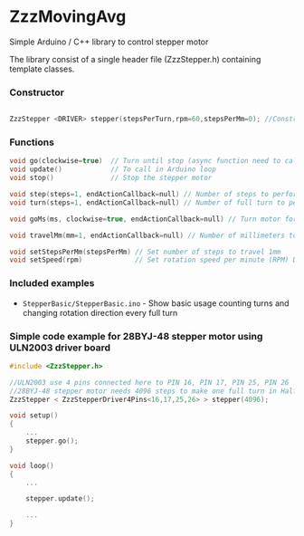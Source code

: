 # ZzzMovingAvg
Simple Arduino / C++ library to control stepper motor


The library consist of a single header file (ZzzStepper.h) containing template classes.


### Constructor

```cpp

ZzzStepper <DRIVER> stepper(stepsPerTurn,rpm=60,stepsPerMm=0); //Constructor need a driver class as template param


```

### Functions

```cpp
void go(clockwise=true)  // Turn until stop (async function need to call update() frequently)
void update()            // To call in Arduino loop
void stop()              // Stop the stepper motor

void step(steps=1, endActionCallback=null) // Number of steps to perform. Steps can be negative to go backward.
void turn(steps=1, endActionCallback=null) // Number of full turn to perform. Turns can be negative to go backward.

void goMs(ms, clockwise=true, endActionCallback=null) // Turn motor for given milliseconds

void travelMm(mm=1, endActionCallback=null) // Number of millimeters to travel. mm can be negative to go backward. (stepsPerMm need to be correct during constructor initialization or using setStepsPerMm())

void setStepsPerMm(stepsPerMm) // Set number of steps to travel 1mm
void setSpeed(rpm)             // Set rotation speed per minute (RPM) Driver will adjust to best suitable RPM to avoid motor damage.

```

### Included examples

- `StepperBasic/StepperBasic.ino` - Show basic usage counting turns and changing rotation direction every full turn


### Simple code example for 28BYJ-48 stepper motor using ULN2003 driver board 

```cpp
#include <ZzzStepper.h>

//ULN2003 use 4 pins connected here to PIN 16, PIN 17, PIN 25, PIN 26
//28BYJ-48 stepper motor needs 4096 steps to make one full turn in Half step mode
ZzzStepper < ZzzStepperDriver4Pins<16,17,25,26> > stepper(4096);

void setup()
{
    ...
    stepper.go();
}

void loop()
{
    ...

    stepper.update();

    ...
}
```

